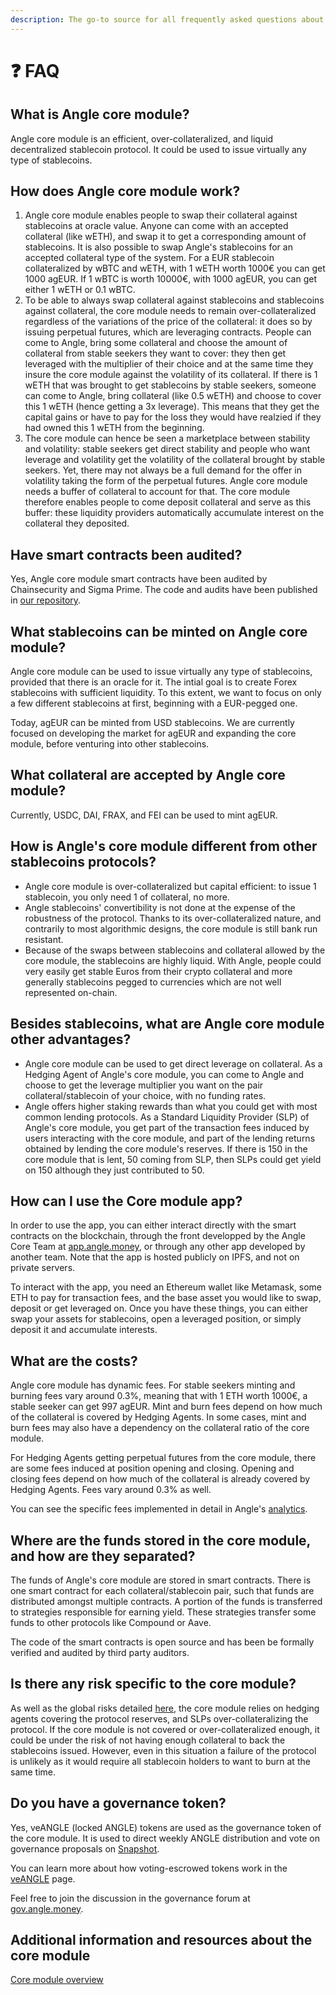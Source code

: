 ```yaml
---
description: The go-to source for all frequently asked questions about Angle core module
---
```


# ❓ FAQ

## What is Angle core module?

Angle core module is an efficient, over-collateralized, and liquid decentralized stablecoin protocol. It could be used to issue virtually any type of stablecoins. 

## How does Angle core module work?

1. Angle core module enables people to swap their collateral against stablecoins at oracle value. Anyone can come with an accepted collateral (like wETH), and swap it to get a corresponding amount of stablecoins. It is also possible to swap Angle's stablecoins for an accepted collateral type of the system. For a EUR stablecoin collateralized by wBTC and wETH, with 1 wETH worth 1000€ you can get 1000 agEUR. If 1 wBTC is worth 10000€, with 1000 agEUR, you can get either 1 wETH or 0.1 wBTC.
2. To be able to always swap collateral against stablecoins and stablecoins against collateral, the core module needs to remain over-collateralized regardless of the variations of the price of the collateral: it does so by issuing perpetual futures, which are leveraging contracts. People can come to Angle, bring some collateral and choose the amount of collateral from stable seekers they want to cover: they then get leveraged with the multiplier of their choice and at the same time they insure the core module against the volatility of its collateral. If there is 1 wETH that was brought to get stablecoins by stable seekers, someone can come to Angle, bring collateral (like 0.5 wETH) and choose to cover this 1 wETH (hence getting a 3x leverage). This means that they get the capital gains or have to pay for the loss they would have realzied if they had owned this 1 wETH from the beginning.
3. The core module can hence be seen a marketplace between stability and volatility: stable seekers get direct stability and people who want leverage and volatility get the volatility of the collateral brought by stable seekers. Yet, there may not always be a full demand for the offer in volatility taking the form of the perpetual futures. Angle core module needs a buffer of collateral to account for that. The core module therefore enables people to come deposit collateral and serve as this buffer: these liquidity providers automatically accumulate interest on the collateral they deposited.

## Have smart contracts been audited?

Yes, Angle core module smart contracts have been audited by Chainsecurity and Sigma Prime. The code and audits have been published in [our repository](https://github.com/AngleProtocol/angle-core).

## What stablecoins can be minted on Angle core module?

Angle core module can be used to issue virtually any type of stablecoins, provided that there is an oracle for it. The intial goal is to create Forex stablecoins with sufficient liquidity. To this extent, we want to focus on only a few different stablecoins at first, beginning with a EUR-pegged one.

Today, agEUR can be minted from USD stablecoins. We are currently focused on developing the market for agEUR and expanding the core module, before venturing into other stablecoins.

## What collateral are accepted by Angle core module?

Currently, USDC, DAI, FRAX, and FEI can be used to mint agEUR.

## How is Angle's core module different from other stablecoins protocols?

* Angle core module is over-collateralized but capital efficient: to issue 1 stablecoin, you only need 1 of collateral, no more.
* Angle stablecoins' convertibility is not done at the expense of the robustness of the protocol. Thanks to its over-collateralized nature, and contrarily to most algorithmic designs, the core module is still bank run resistant.
* Because of the swaps between stablecoins and collateral allowed by the core module, the stablecoins are highly liquid. With Angle, people could very easily get stable Euros from their crypto collateral and more generally stablecoins pegged to currencies which are not well represented on-chain.

## Besides stablecoins, what are Angle core module other advantages?

* Angle core module can be used to get direct leverage on collateral. As a Hedging Agent of Angle's core module, you can come to Angle and choose to get the leverage multiplier you want on the pair collateral/stablecoin of your choice, with no funding rates.
* Angle offers higher staking rewards than what you could get with most common lending protocols. As a Standard Liquidity Provider (SLP) of Angle's core module, you get part of the transaction fees induced by users interacting with the core module, and part of the lending returns obtained by lending the core module's reserves. If there is 150 in the core module that is lent, 50 coming from SLP, then SLPs could get yield on 150 although they just contributed to 50.

## How can I use the Core module app?

In order to use the app, you can either interact directly with the smart contracts on the blockchain, through the front developped by the Angle Core Team at [app.angle.money](https://app.angle.money), or through any other app developed by another team. Note that the app is hosted publicly on IPFS, and not on private servers.

To interact with the app, you need an Ethereum wallet like Metamask, some ETH to pay for transaction fees, and the base asset you would like to swap, deposit or get leveraged on. Once you have these things, you can either swap your assets for stablecoins, open a leveraged position, or simply deposit it and accumulate interests.

## What are the costs?

Angle core module has dynamic fees. For stable seekers minting and burning fees vary around 0.3%, meaning that with 1 ETH worth 1000€, a stable seeker can get 997 agEUR. Mint and burn fees depend on how much of the collateral is covered by Hedging Agents. In some cases, mint and burn fees may also have a dependency on the collateral ratio of the core module.

For Hedging Agents getting perpetual futures from the core module, there are some fees induced at position opening and closing. Opening and closing fees depend on how much of the collateral is already covered by Hedging Agents. Fees vary around 0.3% as well.

You can see the specific fees implemented in detail in Angle's [analytics](https://analytics.angle.money).

## Where are the funds stored in the core module, and how are they separated?

The funds of Angle's core module are stored in smart contracts. There is one smart contract for each collateral/stablecoin pair, such that funds are distributed amongst multiple contracts. A portion of the funds is transferred to strategies responsible for earning yield. These strategies transfer some funds to other protocols like Compound or Aave.

The code of the smart contracts is open source and has been be formally verified and audited by third party auditors.

## Is there any risk specific to the core module?

As well as the global risks detailed [here](../global-faq.md#is-there-any-risk), the core module relies on hedging agents covering the protocol reserves, and SLPs over-collateralizing the protocol. If the core module is not covered or over-collateralized enough, it could be under the risk of not having enough collateral to back the stablecoins issued. However, even in this situation a failure of the protocol is unlikely as it would require all stablecoin holders to want to burn at the same time. 

## Do you have a governance token?

Yes, veANGLE (locked ANGLE) tokens are used as the governance token of the core module. It is used to direct weekly ANGLE distribution and vote on governance proposals on [Snapshot](https://snapshot.org/#/anglegovernance.eth).

You can learn more about how voting-escrowed tokens work in the [veANGLE](../governance/veANGLE/) page.

Feel free to join the discussion in the governance forum at [gov.angle.money](https://gov.angle.money).

## Additional information and resources about the core module

[Core module overview](/concepts/overview.md)